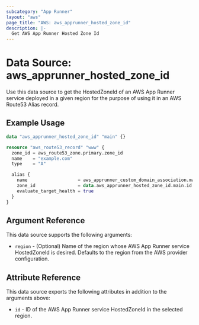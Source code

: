 ```yaml
---
subcategory: "App Runner"
layout: "aws"
page_title: "AWS: aws_apprunner_hosted_zone_id"
description: |-
  Get AWS App Runner Hosted Zone Id
---
```


# Data Source: aws_apprunner_hosted_zone_id

Use this data source to get the HostedZoneId of an AWS App Runner service deployed
in a given region for the purpose of using it in an AWS Route53 Alias record.

## Example Usage

```terraform
data "aws_apprunner_hosted_zone_id" "main" {}

resource "aws_route53_record" "www" {
  zone_id = aws_route53_zone.primary.zone_id
  name    = "example.com"
  type    = "A"

  alias {
    name                   = aws_apprunner_custom_domain_association.main.dns_target
    zone_id                = data.aws_apprunner_hosted_zone_id.main.id
    evaluate_target_health = true
  }
}
```

## Argument Reference

This data source supports the following arguments:

* `region` - (Optional) Name of the region whose AWS App Runner service HostedZoneId is desired.
  Defaults to the region from the AWS provider configuration.

## Attribute Reference

This data source exports the following attributes in addition to the arguments above:

* `id` - ID of the AWS App Runner service HostedZoneId in the selected region.
